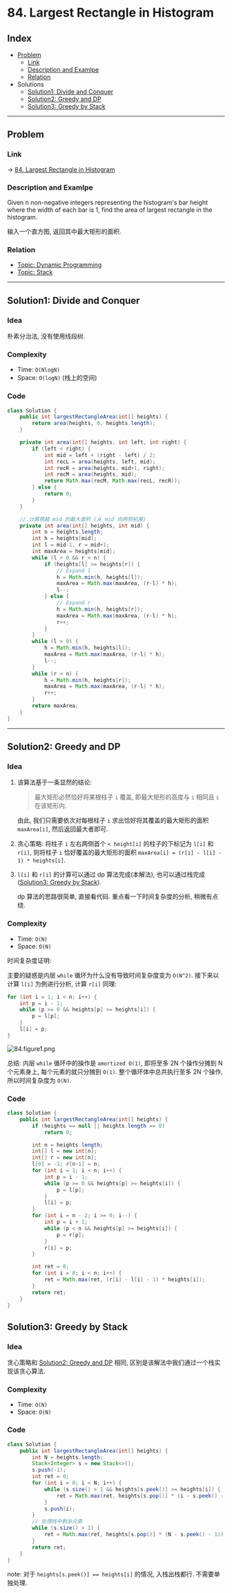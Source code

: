 # 84. Largest Rectangle in Histogram

## Index

- [Problem](#problem)
  - [Link](#Link)
  - [Description and Examlpe](#description-and-examlpe)
  - [Relation](#relation)
- Solutions
  - [Solution1: Divide and Conquer](#solution1-divide-and-conquer)
  - [Solution2: Greedy and DP](#solution2-greedy-and-dp)
  - [Solution3: Greedy by Stack](#solution3-greedy-by-stack)

----

## Problem

### Link

-> [84. Largest Rectangle in Histogram][1]

### Description and Examlpe

Given n non-negative integers representing the histogram's bar height where the width of each bar is 1, find the area of largest rectangle in the histogram.

输入一个直方图, 返回其中最大矩形的面积.

### Relation

- [Topic: Dynamic Programming][2]
- [Topic: Stack][3]

----

## Solution1: Divide and Conquer

### Idea

朴素分治法, 没有使用线段树.

### Complexity

- Time: `O(NlogN)`
- Space: `O(logN)` (栈上的空间)

### Code

```java
class Solution {
    public int largestRectangleArea(int[] heights) {
        return area(heights, 0, heights.length);
    }

    private int area(int[] heights, int left, int right) {
        if (left < right) {
            int mid = left + (right - left) / 2;
            int recL = area(heights, left, mid);
            int recR = area(heights, mid+1, right);
            int recM = area(heights, mid);
            return Math.max(recM, Math.max(recL, recR));
        } else {
            return 0;
        }
    }

    // 计算跨越 mid 的最大面积 (从 mid 向两侧拓展)
    private int area(int[] heights, int mid) {
        int n = heights.length;
        int h = heights[mid];
        int l = mid-1, r = mid+1;
        int maxArea = heights[mid];
        while (l > 0 && r < n) {
            if (heights[l] >= heights[r]) {
                // Expand l
                h = Math.min(h, heights[l]);
                maxArea = Math.max(maxArea, (r-l) * h);
                l--;
            } else {
                // Expand r
                h = Math.min(h, heights[r]);
                maxArea = Math.max(maxArea, (r-l) * h);
                r++;
            }
        }
        while (l > 0) {
            h = Math.min(h, heights[l]);
            maxArea = Math.max(maxArea, (r-l) * h);
            l--;
        }
        while (r < n) {
            h = Math.min(h, heights[r]);
            maxArea = Math.max(maxArea, (r-l) * h);
            r++;
        }
        return maxArea;
    }
}
```

----

## Solution2: Greedy and DP

### Idea

1. 该算法基于一条显然的结论:

    > 最大矩形必然恰好将某根柱子 `i` 覆盖, 即最大矩形的高度与 `i` 相同且 `i` 在该矩形内.

    由此, 我们只需要依次对每根柱子 `i` 求出恰好将其覆盖的最大矩形的面积 `maxArea[i]`, 然后返回最大者即可.

2. 贪心策略: 将柱子 `i` 左右两侧首个 `< height[i]` 的柱子的下标记为 `l[i]` 和 `r[i]`, 则将柱子 `i` 恰好覆盖的最大矩形的面积 `maxArea[i] = (r[i] - l[i] - 1) * heights[i]`.

3. `l[i]` 和 `r[i]` 的计算可以通过 dp 算法完成(本解法), 也可以通过栈完成([Solution3: Greedy by Stack](#solution3-greedy-by-stack)).

    dp 算法的思路很简单, 直接看代码. 重点看一下时间复杂度的分析, 稍微有点绕.

### Complexity

- Time: `O(N)`
- Space: `O(N)`

时间复杂度证明:

主要的疑惑是内层 `while` 循环为什么没有导致时间复杂度变为 `O(N^2)`. 接下来以计算 `l[i]` 为例进行分析, 计算 `r[i]` 同理:

```java
for (int i = 1; i < n; i++) {
    int p = i - 1;
    while (p >= 0 && heights[p] >= heights[i]) {
        p = l[p];
    }
    l[i] = p;
}
```

![84.figure1.png][4]

总结: 内层 `while` 循环中的操作是 `amortized O(1)`, 即将至多 2N 个操作分摊到 N 个元素身上, 每个元素的就只分摊到 `O(1)`. 整个循环体中总共执行至多 2N 个操作, 所以时间复杂度为 `O(N)`.

### Code

```java
class Solution {
    public int largestRectangleArea(int[] heights) {
        if (heights == null || heights.length == 0)
            return 0;

        int n = heights.length;
        int[] l = new int[n];
        int[] r = new int[n];
        l[0] = -1; r[n-1] = n;
        for (int i = 1; i < n; i++) {
            int p = i - 1;
            while (p >= 0 && heights[p] >= heights[i]) {
                p = l[p];
            }
            l[i] = p;
        }
        for (int i = n - 2; i >= 0; i--) {
            int p = i + 1;
            while (p < n && heights[p] >= heights[i]) {
                p = r[p];
            }
            r[i] = p;
        }

        int ret = 0;
        for (int i = 0; i < n; i++) {
            ret = Math.max(ret, (r[i] - l[i] - 1) * heights[i]);
        }
        return ret;
    }
}
```

## Solution3: Greedy by Stack

### Idea

贪心策略和 [Solution2: Greedy and DP](#solution2-greedy-and-dp) 相同, 区别是该解法中我们通过一个栈实现该贪心算法.

### Complexity

- Time: `O(N)`
- Space: `O(N)`

### Code

```java
class Solution {
    public int largestRectangleArea(int[] heights) {
        int N = heights.length;
        Stack<Integer> s = new Stack<>();
        s.push(-1);
        int ret = 0;
        for (int i = 0; i < N; i++) {
            while (s.size() > 1 && heights[s.peek()] >= heights[i]) {
                ret = Math.max(ret, heights[s.pop()] * (i - s.peek() - 1));
            }
            s.push(i);
        }
        // 处理栈中剩余元素
        while (s.size() > 1) {
            ret = Math.max(ret, heights[s.pop()] * (N - s.peek() - 1));
        }
        return ret;
    }
}
```

note: 对于 `heights[s.peek()] == heights[i]` 的情况, 入栈出栈都行. 不需要单独处理.

[1]: https://leetcode.com/problems/largest-rectangle-in-histogram/
[2]: ../topics/dynamic-programming.md
[3]: ../topics/stack.md
[4]: ./images/84.figure1.png
